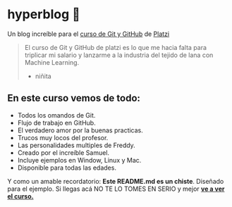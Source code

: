 # hyperblog 💚
Un blog increíble para el [curso de Git y GitHub](https://platzi.com/cursos/git-github/ "curso de Git y GitHub") de [Platzi](http://platzi.com/ "Platzi")
>El curso de Git y GitHub de platzi es lo que me hacia falta para triplicar mi salario y lanzarme a la industria del tejido de lana con Machine Learning.
> - niñita

## En este curso vemos de todo:
- Todos los omandos de Git.
- Flujo de trabajo en GitHub.
- El verdadero amor por la buenas practicas.
- Trucos muy locos del profesor.
- Las personalidades multiples de Freddy.
- Creado por el increíble Samuel. 
- Incluye ejemplos en Window, Linux y Mac.
- Disponible para todas las edades. 

Y como un amable recordatorio: **Este README.md es un chiste**. Diseñado para el ejemplo. Si llegas acá NO TE LO TOMES EN SERIO y mejor [**ve a ver el curso.**](http://platzi.com/cursos/git-github/ "ve a ver el curso")